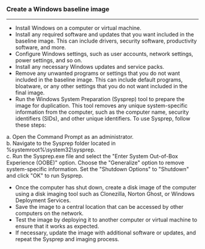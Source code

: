 ### Create a Windows baseline image
-----------------------------------

* Install Windows on a computer or virtual machine.  
* Install any required software and updates that you want included in the baseline image. This can include drivers, security software, productivity software, and more.  
* Configure Windows settings, such as user accounts, network settings, power settings, and so on.  
* Install any necessary Windows updates and service packs.  
* Remove any unwanted programs or settings that you do not want included in the baseline image. This can include default programs, bloatware, or any other settings that you do not want included in the final image.  
* Run the Windows System Preparation (Sysprep) tool to prepare the image for duplication. This tool removes any unique system-specific information from the computer, such as the computer name, security identifiers (SIDs), and other unique identifiers. To use Sysprep, follow these steps:  

a. Open the Command Prompt as an administrator.  
b. Navigate to the Sysprep folder located in %systemroot%\system32\sysprep.  
c. Run the Sysprep.exe file and select the "Enter System Out-of-Box Experience (OOBE)" option. Choose the "Generalize" option to remove system-specific information. Set the "Shutdown Options" to "Shutdown" and click "OK" to run Sysprep.  

* Once the computer has shut down, create a disk image of the computer using a disk imaging tool such as Clonezilla, Norton Ghost, or Windows Deployment Services.  
* Save the image to a central location that can be accessed by other computers on the network.  
* Test the image by deploying it to another computer or virtual machine to ensure that it works as expected.  
* If necessary, update the image with additional software or updates, and repeat the Sysprep and imaging process.  